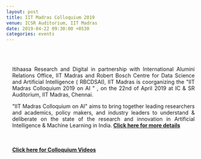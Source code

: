 ```yaml
---
layout: post
title: IIT Madras Colloquium 2019
venue: ICSR Auditorium, IIT Madras
date: 2019-04-22 09:30:00 +0530
categories: events
---
```

<div style="padding-left:16px"><br><br><p align="justify">Itihaasa Research and Digital in partnership with International Alumini Relations Office, IIT Madras and Robert Bosch Centre for Data Science and Artificial Intelligence ( RBCDSAI), IIT Madras is coorganizing the "IIT Madras Colloquium 2019 on AI " , on the 22nd of April 2019 at IC & SR Auditorium, IIT Madras, Chennai.</p><p align="justify">"IIT Madras Colloquium on AI" aims to bring together leading researchers and academics, policy makers, and industry leaders to understand & deliberate on the state of the research and innovation in Artificial Intelligence & Machine Learning in India.<strong> <a href="https://alumni.iitm.ac.in/ai-colloquium/">Click here for more details</a> </strong></p><br><br>
<strong> <a href="https://rbc-dsai-iitm.github.io/events/2019/01/19/IIT-Madras-Colloquium-videos.html">Click here for Colloquium Videos</a></strong></div>

